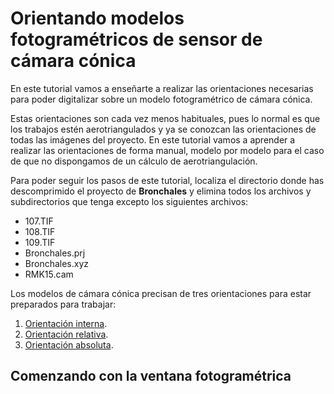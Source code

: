 # Orientando modelos fotogramétricos de sensor de cámara cónica

En este tutorial vamos a enseñarte a realizar las orientaciones necesarias para poder digitalizar sobre un modelo fotogramétrico de cámara cónica.

Estas orientaciones son cada vez menos habituales, pues lo normal es que los trabajos estén aerotriangulados y ya se conozcan las orientaciones de todas las imágenes del proyecto. En este tutorial vamos a aprender a realizar las orientaciones de forma manual, modelo por modelo para el caso de que no dispongamos de un cálculo de aerotriangulación.

Para poder seguir los pasos de este tutorial, localiza el directorio donde has descomprimido el proyecto de **Bronchales** y elimina todos los archivos y subdirectorios que tenga excepto los siguientes archivos:

* 107.TIF
* 108.TIF
* 109.TIF
* Bronchales.prj
* Bronchales.xyz
* RMK15.cam

Los modelos de cámara cónica precisan de tres orientaciones para estar preparados para trabajar:

1. [Orientación interna](/digi3d-net/primeros-pasos/comenzando-a-utilizar-digi3d.net/comenzando-con-la-ventana-fotogrametrica/sensor-camara-conica/orientacion-de-modelos-fotogrametricos/orientacion-interna/).
2. [Orientación relativa](/digi3d-net/primeros-pasos/comenzando-a-utilizar-digi3d.net/comenzando-con-la-ventana-fotogrametrica/sensor-camara-conica/orientacion-de-modelos-fotogrametricos/orientacion-relativa/).
3. [Orientación absoluta](/digi3d-net/primeros-pasos/comenzando-a-utilizar-digi3d.net/comenzando-con-la-ventana-fotogrametrica/sensor-camara-conica/orientacion-de-modelos-fotogrametricos/orientacion-absoluta/).

## Comenzando con la ventana fotogramétrica

